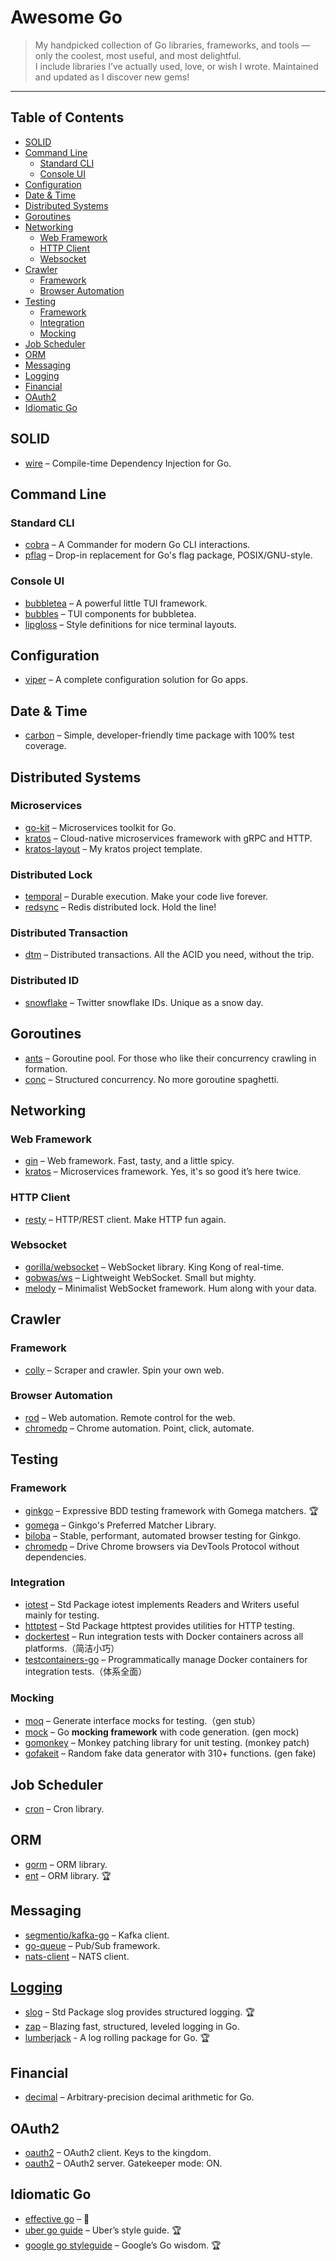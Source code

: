 # Awesome Go

> My handpicked collection of Go libraries, frameworks, and tools — only the coolest, most useful, and most delightful.  
> I include libraries I’ve actually used, love, or wish I wrote. Maintained and updated as I discover new gems!

---
## Table of Contents

- [SOLID](#solid)
- [Command Line](#command-line)
  - [Standard CLI](#standard-cli)
  - [Console UI](#console-ui)
- [Configuration](#configuration)
- [Date & Time](#date--time)
- [Distributed Systems](#distributed-systems)
- [Goroutines](#goroutines)
- [Networking](#networking)
  - [Web Framework](#web-framework)
  - [HTTP Client](#http-client)
  - [Websocket](#websocket)
- [Crawler](#crawler)
  - [Framework](#framework)
  - [Browser Automation](#browser-automation)
- [Testing](#testing)
  - [Framework](#framework-1)
  - [Integration](#integration)
  - [Mocking](#mocking)
- [Job Scheduler](#job-scheduler)
- [ORM](#orm)
- [Messaging](#messaging)
- [Logging](#logging)
- [Financial](#financial)
- [OAuth2](#oauth2)
- [Idiomatic Go](#idiomatic-go)

## SOLID
- [wire](https://github.com/google/wire) – Compile-time Dependency Injection for Go.

## Command Line

### Standard CLI
- [cobra](https://github.com/spf13/cobra) – A Commander for modern Go CLI interactions.
- [pflag](https://github.com/spf13/pflag) – Drop-in replacement for Go's flag package, POSIX/GNU-style.

### Console UI
- [bubbletea](https://github.com/charmbracelet/bubbletea) – A powerful little TUI framework.
- [bubbles](https://github.com/charmbracelet/bubbles) – TUI components for bubbletea.
- [lipgloss](https://github.com/charmbracelet/lipgloss) – Style definitions for nice terminal layouts.

## Configuration
- [viper](https://github.com/spf13/viper) – A complete configuration solution for Go apps. 

## Date & Time
- [carbon](https://github.com/dromara/carbon) – Simple, developer-friendly time package with 100% test coverage.

## Distributed Systems

### Microservices
- [go-kit](https://github.com/go-kit/kit) – Microservices toolkit for Go.
- [kratos](https://github.com/go-kratos/kratos) – Cloud-native microservices framework with gRPC and HTTP.
- [kratos-layout](https://github.com/elbert-chan/kratos-layout) – My kratos project template.

### Distributed Lock
- [temporal](https://github.com/temporalio/sdk-go) – Durable execution. Make your code live forever.
- [redsync](https://github.com/go-redsync/redsync) – Redis distributed lock. Hold the line!

### Distributed Transaction 
- [dtm](https://github.com/dtm-labs/dtm) – Distributed transactions. All the ACID you need, without the trip.

### Distributed ID
- [snowflake](https://github.com/bwmarrin/snowflake) – Twitter snowflake IDs. Unique as a snow day.

## Goroutines

- [ants](https://github.com/panjf2000/ants) – Goroutine pool. For those who like their concurrency crawling in formation.
- [conc](https://github.com/sourcegraph/conc) – Structured concurrency. No more goroutine spaghetti.

## Networking

### Web Framework
- [gin](https://github.com/gin-gonic/gin) – Web framework. Fast, tasty, and a little spicy.
- [kratos](https://github.com/go-kratos/kratos) – Microservices framework. Yes, it's so good it’s here twice.

### HTTP Client
- [resty](https://github.com/go-resty/resty) – HTTP/REST client. Make HTTP fun again.

### Websocket
- [gorilla/websocket](https://github.com/gorilla/websocket) – WebSocket library. King Kong of real-time.
- [gobwas/ws](https://github.com/gobwas/ws) – Lightweight WebSocket. Small but mighty.
- [melody](https://github.com/olahol/melody) – Minimalist WebSocket framework. Hum along with your data.

## Crawler

### Framework
- [colly](https://github.com/gocolly/colly) – Scraper and crawler. Spin your own web.

### Browser Automation
- [rod](https://github.com/go-rod/rod) – Web automation. Remote control for the web.
- [chromedp](https://github.com/chromedp/chromedp) – Chrome automation. Point, click, automate.

## Testing

### Framework
- [ginkgo](https://github.com/onsi/ginkgo) – Expressive BDD testing framework with Gomega matchers. 🏆
- [gomega](https://github.com/onsi/gomega) – Ginkgo's Preferred Matcher Library.
- [biloba](https://github.com/onsi/biloba) – Stable, performant, automated browser testing for Ginkgo.
- [chromedp](https://github.com/chromedp/chromedp) – Drive Chrome browsers via DevTools Protocol without dependencies.

### Integration
- [iotest](https://pkg.go.dev/testing/iotest) – Std Package iotest implements Readers and Writers useful mainly for testing.
- [httptest](https://pkg.go.dev/net/http/httptest) – Std Package httptest provides utilities for HTTP testing.
- [dockertest](https://github.com/ory/dockertest) – Run integration tests with Docker containers across all platforms.（简洁小巧）
- [testcontainers-go](https://github.com/testcontainers/testcontainers-go) – Programmatically manage Docker containers for integration tests.（体系全面）

### Mocking
- [moq](https://github.com/matryer/moq) – Generate interface mocks for testing.（gen stub）
- [mock](https://github.com/uber-go/mock) – Go **mocking framework** with code generation. (gen mock)
- [gomonkey](https://github.com/agiledragon/gomonkey) – Monkey patching library for unit testing. (monkey patch)
- [gofakeit](https://github.com/brianvoe/gofakeit) – Random fake data generator with 310+ functions. (gen fake)

## Job Scheduler
- [cron](https://github.com/robfig/cron) – Cron library.

## ORM
- [gorm](https://github.com/go-gorm/gorm) – ORM library.
- [ent](https://github.com/ent/ent) – ORM library. 🏆

## Messaging
- [segmentio/kafka-go](https://github.com/segmentio/kafka-go) – Kafka client.
- [go-queue](https://github.com/zeromicro/go-queue) – Pub/Sub framework.
- [nats-client](https://github.com/nats-io/nats.go) – NATS client.
## [Logging](lib/logging.md)
- [slog](https://pkg.go.dev/log/slog) – Std Package slog provides structured logging. 🏆
- [zap](https://github.com/uber-go/zap) – Blazing fast, structured, leveled logging in Go.
- [lumberjack](https://github.com/natefinch/lumberjack) - A log rolling package for Go. 🏆

## Financial
- [decimal](https://github.com/shopspring/decimal) – Arbitrary-precision decimal arithmetic for Go.

## OAuth2
- [oauth2](https://github.com/golang/oauth2) – OAuth2 client. Keys to the kingdom.
- [oauth2](https://github.com/go-oauth2/oauth2) – OAuth2 server. Gatekeeper mode: ON.

## Idiomatic Go
- [effective go](https://go.dev/doc/effective_go) – 👑
- [uber go guide](https://github.com/uber-go/guide) – Uber’s style guide. 🏆
- [google go styleguide](https://google.github.io/styleguide/go/) – Google’s Go wisdom. 🏆
